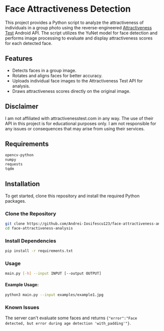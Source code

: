 # Face Attractiveness Detection

This project provides a Python script to analyze the attractiveness of individuals in a group photo using the reverse-engineered [Attractiveness Test](https://play.google.com/store/apps/details?id=com.rsapps.attractiveness_test_flutter) Android API. The script utilizes the YuNet model for face detection and performs image processing to evaluate and display attractiveness scores for each detected face.

## Features

- Detects faces in a group image.
- Rotates and aligns faces for better accuracy.
- Uploads individual face images to the Attractiveness Test API for analysis.
- Draws attractiveness scores directly on the original image.

## Disclaimer
I am not affiliated with attractivenesstest.com in any way. The use of their API in this project is for educational purposes only. I am not responsible for any issues or consequences that may arise from using their services.

## Requirements
```bash
opencv-python
numpy
requests
tqdm
```

## Installation

To get started, clone this repository and install the required Python packages.

### Clone the Repository

```bash
git clone https://github.com/Andrei-Iosifescu123/face-attractiveness-analysis.git
cd face-attractiveness-analysis
```

### Install Dependencies
```bash
pip install -r requirements.txt
```

### Usage
```bash
main.py [-h] --input INPUT [--output OUTPUT]
```
#### Example Usage:
```bash
python3 main.py --input examples/example1.jpg
```

### Known Issues
The server can't evaluate some faces and returns `{"error":"Face detected, but error during age detection 'with_padding'"}`.
